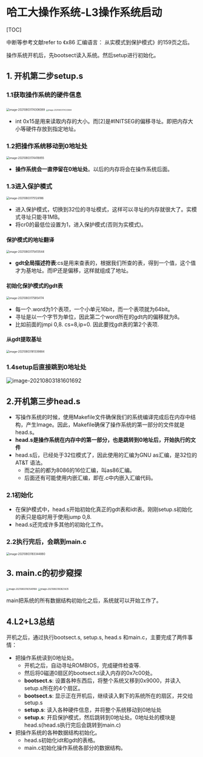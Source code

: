 # 哈工大操作系统-L3操作系统启动

[TOC]

中断等参考文献refer to 《x86 汇编语言： 从实模式到保护模式》的159页之后。

操作系统开机后，先bootsect读入系统。然后setup进行初始化。

## 1. 开机第二步setup.s

### 1.1获取操作系统的硬件信息

<img src="E:\AAAAAAAuniPPT\4_1PPT\CSclass-OS(git)\学习笔记\${图片}\image-20210803174306089.png" alt="image-20210803174306089" style="zoom:50%;" />

<img src="E:\AAAAAAAuniPPT\4_1PPT\CSclass-OS(git)\学习笔记\${图片}\image-20210803174333984.png" alt="image-20210803174333984" style="zoom:33%;" />

- int 0x15是用来读取内存的大小。而[2]是#INITSEG的偏移寻址。即把内存大小等硬件存放到指定地址。

### 1.2把操作系统移动到0地址处

<img src="E:\AAAAAAAuniPPT\4_1PPT\CSclass-OS(git)\学习笔记\${图片}\image-20210803174418855.png" alt="image-20210803174418855" style="zoom:50%;" />

- **操作系统会一直停留在0地址处**。以后的内存将会在操作系统后面。

### 1.3进入保护模式

<img src="E:\AAAAAAAuniPPT\4_1PPT\CSclass-OS(git)\学习笔记\${图片}\image-20210803175124186.png" alt="image-20210803175124186" style="zoom:50%;" />

- 进入保护模式，切换到32位的寻址模式，这样可以寻址的内存就很大了。实模式寻址只能寻1MB。
- 将cr0的最低位设置为1，进入保护模式(否则为实模式)。

#### 保护模式的地址翻译

<img src="E:\AAAAAAAuniPPT\4_1PPT\CSclass-OS(git)\学习笔记\${图片}\image-20210803175413544.png" alt="image-20210803175413544" style="zoom:50%;" />

- **gdt全局描述符表**:cs是用来查表的，根据我们所查的表，得到一个值，这个值才为基地址。而IP还是偏移，这样就组成了地址。

#### 初始化保护模式的gdt表

<img src="E:\AAAAAAAuniPPT\4_1PPT\CSclass-OS(git)\学习笔记\${图片}\image-20210803175854174.png" alt="image-20210803175854174" style="zoom:50%;" />

- 每一个.word为1个表项，一个小单元16bit，而一个表项就为64bit。
- 寻址是以一个字节为单位，因此第二个word所在的gdt内的偏移就为8。
- 比如前面的jmpi 0,8. cs=8,ip=0. 因此要找gdt表的第2个表项.

#### 从gdt提取基址

<img src="E:\AAAAAAAuniPPT\4_1PPT\CSclass-OS(git)\学习笔记\${图片}\image-20210803181339884.png" alt="image-20210803181339884" style="zoom:50%;" />

### 1.4setup后直接跳到0地址处

![image-20210803181601692](E:\AAAAAAAuniPPT\4_1PPT\CSclass-OS(git)\学习笔记\${图片}\image-20210803181601692.png)

## 2.开机第三步head.s

- 写操作系统的时候，使用Makefile文件确保我们的系统编译完成后在内存中结构，产生Image。因此，Makefile确保了操作系统的第一部分的文件就是head.s。
- **head.s是操作系统在内存中的第一部分，也是跳转到0地址后，开始执行的文件**
- head.s后，已经处于32位模式了，因此使用的汇编为GNU as汇编，是32位的AT&T 语法。
  - 而之前的都为8086的16位汇编，叫as86汇编。
  - 后面还有可能使用内嵌汇编，即在.c中内嵌入汇编代码。

### 2.1初始化

- 在保护模式中，head.s开始初始化真正的gdt表和idt表。刚刚setup.s初始化的表只是临时用于使用jump 0,8.
- head.s还完成许多其他的初始化工作。

### 2.2执行完后，会跳到main.c

<img src="E:\AAAAAAAuniPPT\4_1PPT\CSclass-OS(git)\学习笔记\${图片}\image-20210803183344880.png" alt="image-20210803183344880" style="zoom:50%;" />

## 3. main.c的初步窥探

<img src="E:\AAAAAAAuniPPT\4_1PPT\CSclass-OS(git)\学习笔记\${图片}\image-20210803183549168.png" alt="image-20210803183549168" style="zoom:40%;" />

<img src="E:\AAAAAAAuniPPT\4_1PPT\CSclass-OS(git)\学习笔记\${图片}\image-20210803183621435.png" alt="image-20210803183621435" style="zoom:40%;" />

main把系统的所有数据结构初始化之后，系统就可以开始工作了。



## 4.L2+L3总结

开机之后，通过执行bootsect.s, setup.s, head.s 和main.c，主要完成了两件事情：

- 把操作系统读到0地址处。
  - 开机之后，自动寻址ROMBIOS，完成硬件检查等.
  - 然后将0磁道0扇区的bootsect.s读入内存的0x7c00处。
  - **bootsect.s**: 设置各种东西后，将整个系统又移到0x9000，并读入setup.s所在的4个扇区。
  - **bootsect.s**: 显示正在开机后，继续读入剩下的系统所在的扇区，并交给setup.s
  - **setup.s**: 读入各种硬件信息，并将整个系统移动到0地址处
  - **setup.s**: 开启保护模式，然后跳转到0地址处。0地址处的模块是head.s(head.s执行完后会跳转到main.c)
- 把操作系统的各种数据结构初始化。
  - head.s初始化idt和gdt的表格。
  - main.c初始化操作系统各部分的数据结构。
